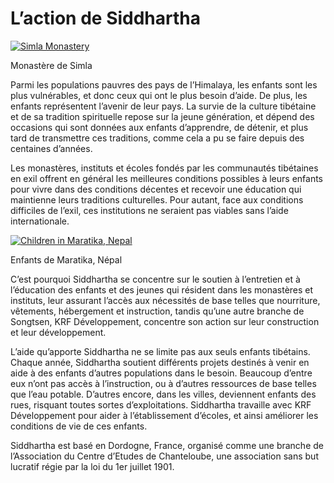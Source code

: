 #  L’action de Siddhartha 

[ ![Simla Monastery](/images/img_rideaux-150x150.jpg) ](/images/img_rideaux.jpg)

Monastère de Simla 

Parmi les populations pauvres des pays de l’Himalaya, les enfants sont les plus vulnérables, et donc ceux qui ont le plus besoin d’aide. De plus, les enfants représentent l’avenir de leur pays. La survie de la culture tibétaine et de sa tradition spirituelle repose sur la jeune génération, et dépend des occasions qui sont données aux enfants d’apprendre, de détenir, et plus tard de transmettre ces traditions, comme cela a pu se faire depuis des centaines d’années. 

Les monastères, instituts et écoles fondés par les communautés tibétaines en exil offrent en général les meilleures conditions possibles à leurs enfants pour vivre dans des conditions décentes et recevoir une éducation qui maintienne leurs traditions culturelles. Pour autant, face aux conditions difficiles de l’exil, ces institutions ne seraient pas viables sans l’aide internationale. 

[ ![Children in Maratika, Nepal](/images/img_PWR_maratika-150x150.jpg) ](/images/img_PWR_maratika.jpg)

Enfants de Maratika, Népal 

C’est pourquoi Siddhartha se concentre sur le soutien à l’entretien et à l’éducation des enfants et des jeunes qui résident dans les monastères et instituts, leur assurant l’accès aux nécessités de base telles que nourriture, vêtements, hébergement et instruction, tandis qu’une autre branche de Songtsen, KRF Développement, concentre son action sur leur construction et leur développement. 

L’aide qu’apporte Siddhartha ne se limite pas aux seuls enfants tibétains. Chaque année, Siddhartha soutient différents projets destinés à venir en aide à des enfants d’autres populations dans le besoin. Beaucoup d’entre eux n’ont pas accès à l’instruction, ou à d’autres ressources de base telles que l’eau potable. D’autres encore, dans les villes, deviennent enfants des rues, risquant toutes sortes d’exploitations. Siddhartha travaille avec KRF Développement pour aider à l’établissement d’écoles, et ainsi améliorer les conditions de vie de ces enfants. 

Siddhartha est basé en Dordogne, France, organisé comme une branche de l’Association du Centre d’Etudes de Chanteloube, une association sans but lucratif régie par la loi du 1er juillet 1901. 
